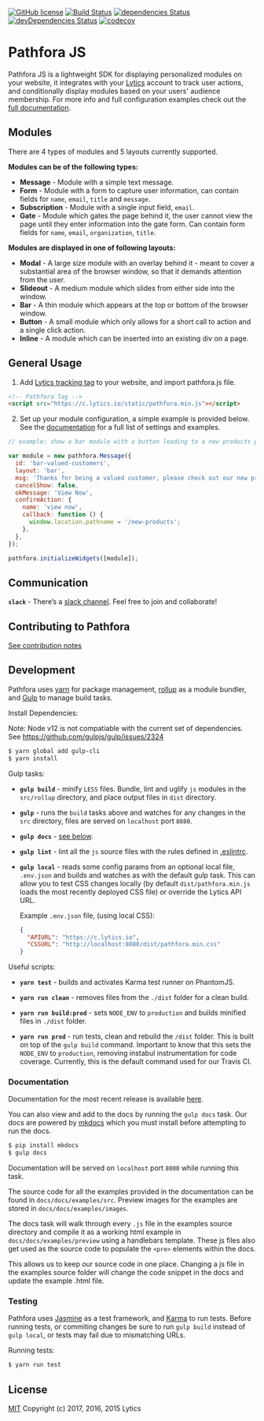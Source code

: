 [![GitHub license](https://img.shields.io/badge/license-MIT-blue.svg)](https://github.com/lytics/pathforajs/blob/develop/LICENSE.md)
[![Build Status](https://travis-ci.org/lytics/pathforajs.svg?branch=develop)](https://travis-ci.org/lytics/pathforajs)
[![dependencies Status](https://david-dm.org/lytics/pathforajs/status.svg)](https://david-dm.org/lytics/pathforajs)
[![devDependencies Status](https://david-dm.org/lytics/pathforajs/dev-status.svg)](https://david-dm.org/lytics/pathforajs?type=dev)
[![codecov](https://codecov.io/gh/lytics/pathforajs/branch/develop/graph/badge.svg)](https://codecov.io/gh/lytics/pathforajs)

# Pathfora JS

Pathfora JS is a lightweight SDK for displaying personalized modules on your website, it integrates with your [Lytics](http://www.getlytics.com/) account to track user actions, and conditionally display modules based on your users' audience membership. For more info and full configuration examples check out the [full documentation](https://lytics.github.io/pathforadocs/).

## Modules

There are 4 types of modules and 5 layouts currently supported.

**Modules can be of the following types:**

- **Message** - Module with a simple text message.
- **Form** - Module with a form to capture user information, can contain fields for `name`, `email`, `title` and `message`.
- **Subscription** - Module with a single input field, `email`.
- **Gate** - Module which gates the page behind it, the user cannot view the page until they enter information into the gate form. Can contain form fields for `name`, `email`, `organization`, `title`.

**Modules are displayed in one of following layouts:**

- **Modal** - A large size module with an overlay behind it - meant to cover a substantial area of the browser window, so that it demands attention from the user.
- **Slideout** - A medium module which slides from either side into the window.
- **Bar** - A thin module which appears at the top or bottom of the browser window.
- **Button** - A small module which only allows for a short call to action and a single click action.
- **Inline** - A module which can be inserted into an existing div on a page.

## General Usage

1. Add [Lytics tracking tag](https://docs.lytics.com/docs/lytics-javascript-tag) to your website, and import pathfora.js file.

```html
<!-- Pathfora Tag -->
<script src="https://c.lytics.io/static/pathfora.min.js"></script>
```

2. Set up your module configuration, a simple example is provided below. See the [documentation](http://lytics.github.io/pathforadocs/) for a full list of settings and examples.

```javascript
// example: show a bar module with a button leading to a new products page

var module = new pathfora.Message({
  id: 'bar-valued-customers',
  layout: 'bar',
  msg: 'Thanks for being a valued customer, please check out our new products.',
  cancelShow: false,
  okMessage: 'View Now',
  confirmAction: {
    name: 'view now',
    callback: function () {
      window.location.pathname = '/new-products';
    },
  },
});

pathfora.initializeWidgets([module]);
```

## Communication

**`slack`** - There’s a [slack channel](https://join.slack.com/t/pathforajs/shared_invite/enQtMjcyNDEzMDY4NzIxLTI5ZDIyMDI2NGEzNjU4NDE3MTgyOWQ2YzM5MzhjZjVmZDljMDE3NmU5MDFmYmExNTA5ODlhZmE4NmM2ZmE3MTI). Feel free to join and collaborate!

## Contributing to Pathfora

[See contribution notes](CONTRIBUTION.md)

## Development

Pathfora uses [yarn](https://yarnpkg.com) for package management, [rollup](https://github.com/rollup/rollup) as a module bundler, and [Gulp](https://github.com/gulpjs/gulp) to manage build tasks.

Install Dependencies:

Note: Node v12 is not compatiable with the current set of dependencies. See https://github.com/gulpjs/gulp/issues/2324

```sh
$ yarn global add gulp-cli
$ yarn install
```

Gulp tasks:

- **`gulp build`** - minify `LESS` files. Bundle, lint and uglify `js` modules in the `src/rollup` directory, and place output files in `dist` directory.

- **`gulp`** - runs the `build` tasks above and watches for any changes in the `src` directory, files are served on `localhost` port `8080`.

- **`gulp docs`** - [see below](#documentation).

- **`gulp lint`** - lint all the `js` source files with the rules defined in [.eslintrc](https://github.com/lytics/pathforajs/blob/develop/.eslintrc).

- **`gulp local`** - reads some config params from an optional local file, `.env.json` and builds and watches as with the default gulp task. This can allow you to test CSS changes locally (by default `dist/pathfora.min.js` loads the most recently deployed CSS file) or override the Lytics API URL.

  Example `.env.json` file, (using local CSS):

  ```json
  {
    "APIURL": "https://c.lytics.io",
    "CSSURL": "http://localhost:8080/dist/pathfora.min.css"
  }
  ```

Useful scripts:

- **`yarn test`** - builds and activates Karma test runner on PhantomJS.

- **`yarn run clean`** - removes files from the `./dist` folder for a clean build.

- **`yarn run build:prod`** - sets `NODE_ENV` to `production` and builds minified files in `./dist` folder.

- **`yarn run prod`** - run tests, clean and rebuild the `/dist` folder. This is built on top of the `gulp build`
  command. Important to know that this sets the `NODE_ENV` to `production`, removing instabul instrumentation for code coverage. Currently, this is the default command used for our Travis CI.

### Documentation

Documentation for the most recent release is available [here](http://lytics.github.io/pathforadocs/).

You can also view and add to the docs by running the `gulp docs` task. Our docs are powered by [mkdocs](http://www.mkdocs.org/) which you must install before attempting to run the docs.

```sh
$ pip install mkdocs
$ gulp docs
```

Documentation will be served on `localhost` port `8000` while running this task.

The source code for all the examples provided in the documentation can be found in `docs/docs/examples/src`. Preview images for the examples are stored in `docs/docs/examples/images`.

The docs task will walk through every `.js` file in the examples source directory and compile it as a working html example in `docs/docs/examples/preview` using a handlebars template. These js files also get used as the source code to populate the `<pre>` elements within the docs.

This allows us to keep our source code in one place. Changing a js file in the examples source folder will change the code snippet in the docs and update the example .html file.

### Testing

Pathfora uses [Jasmine](https://github.com/jasmine/jasmine) as a test framework, and [Karma](https://github.com/karma-runner/karma/) to run tests. Before running tests, or commiting changes be sure to run `gulp build` instead of `gulp local`, or tests may fail due to mismatching URLs.

Running tests:

```sh
$ yarn run test
```

## License

[MIT](LICENSE.md)
Copyright (c) 2017, 2016, 2015 Lytics
